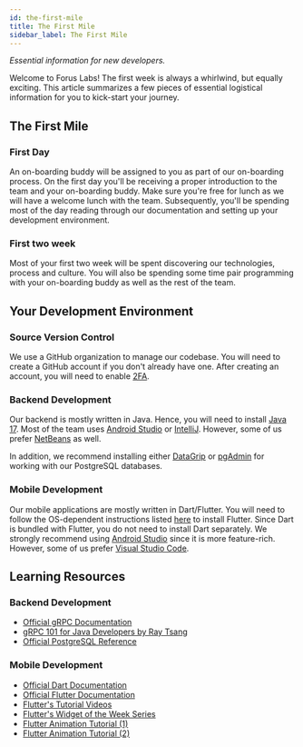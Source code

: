 ```yaml
---
id: the-first-mile
title: The First Mile
sidebar_label: The First Mile
---
```


_Essential information for new developers._

Welcome to Forus Labs! The first week is always a whirlwind, but equally exciting. This article summarizes a few pieces of 
essential logistical information for you to kick-start your journey.

## The First Mile

### First Day

An on-boarding buddy will be assigned to you as part of our on-boarding process. On the first day you'll be receiving a
proper introduction to the team and your on-boarding buddy. Make sure you're free for lunch as we will have a welcome lunch with the team.
Subsequently, you'll be spending most of the day reading through our documentation and setting up your development environment.

### First two week

Most of your first two week will be spent discovering our technologies, process and culture. You will also be spending some
time pair programming with your on-boarding buddy as well as the rest of the team.

## Your Development Environment

### Source Version Control

We use a GitHub organization to manage our codebase. You will need to create a GitHub account if you don't already have one.
After creating an account, you will need to enable [2FA](https://docs.github.com/en/authentication/securing-your-account-with-two-factor-authentication-2fa/configuring-two-factor-authentication).

### Backend Development

Our backend is mostly written in Java. Hence, you will need to install [Java 17](https://adoptium.net/). Most of the team
uses [Android Studio](https://developer.android.com/studio) or [IntelliJ](https://www.jetbrains.com/idea/). However, some of
us prefer [NetBeans](https://netbeans.apache.org/) as well.

In addition, we recommend installing either [DataGrip](https://www.jetbrains.com/datagrip/?ref=stackshare) or
[pgAdmin](https://www.pgadmin.org/?ref=stackshare) for working with our PostgreSQL databases.

### Mobile Development

Our mobile applications are mostly written in Dart/Flutter. You will need to follow the OS-dependent instructions listed
[here](https://docs.flutter.dev/get-started/install) to install Flutter. Since Dart is bundled with Flutter, you do not need
to install Dart separately. We strongly recommend using [Android Studio](https://developer.android.com/studio)
since it is more feature-rich. However, some of us prefer [Visual Studio Code](https://code.visualstudio.com/).

## Learning Resources

### Backend Development
* [Official gRPC Documentation](https://grpc.io/docs/)
* [gRPC 101 for Java Developers by Ray Tsang](https://www.youtube.com/watch?v=DU-q5kOf2Rc)
* [Official PostgreSQL Reference](https://www.postgresql.org/docs/14/index.html)

### Mobile Development
* [Official Dart Documentation](https://dart.dev/guides)
* [Official Flutter Documentation](https://docs.flutter.dev/)
* [Flutter's Tutorial Videos](https://www.youtube.com/watch?v=4AoFA19gbLo&list=PLjxrf2q8roU3wk7CDw4RfV3mEwOJbjx1k)
* [Flutter's Widget of the Week Series](https://www.youtube.com/watch?v=4AoFA19gbLo&list=PLjxrf2q8roU3wk7CDw4RfV3mEwOJbjx1k)
* [Flutter Animation Tutorial (1)](https://www.youtube.com/watch?v=txLvvlooT20)
* [Flutter Animation Tutorial (2)](https://www.youtube.com/watch?v=o-h_e4b71o8)
